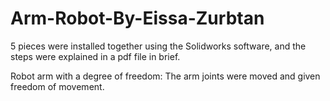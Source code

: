 # Arm-Robot-By-Eissa-Zurbtan
5 pieces were installed together using the Solidworks software, and the steps were explained in a pdf file in brief.

Robot arm with a degree of freedom: The arm joints were moved and given freedom of movement.
